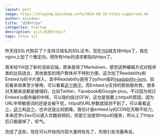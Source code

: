 ```yaml
---
layout: post
image: https://blogimg.minidump.info/2014-08-19-https-supported.md
author: missdeer
title: "支持https"
categories: Startup
description: yiili支持https了
tags: https ssl 
---
```

昨天找SSL代购买了个支持泛域名的SSL证书，现在[Yiili](https://yii.li)就支持https了，我在nginx上加了个重定向，把所有http的请求都指向https了。

周末给Yiili加了新的渲染后端，原来是用了Markdown，感觉这种编辑方式对程序类的比较适合，其他类型的用户群体并不特别方便。这次加了Readability和Embed.ly的卡片嵌入，其中Readability是用了python版的[readability-lxml](https://github.com/buriy/python-readability)，目前看来效果至少够用，可以看看[这个例子](https://dev.yii.li/post/8)。而Embed.ly支持的那些服务商，很多对天朝来说都是被墙的，比如Twitter，Facebook和Google plus。不过因为经过Embed.ly服务器的中转，可以隐约绕过GFW，这也是我要上https的原因，因为URL中带敏感词的还是会被干扰，https的URL参数就探测不到了，可以看看[这个](https://dev.yii.li/post/9)，[这个](https://dev.yii.li/post/11)和[这个](https://dev.yii.li/post/10)，也许还是比较困难，我估计是embed.ly的CDN在天朝不给力。本来还学v2ex可以嵌入优酷视频的，但是它没提供https的服务，所以上了https后只能废掉了，叹气。

完成了这些，现在可以开始找内容大量转帖先了，先吸引些流量再说。
